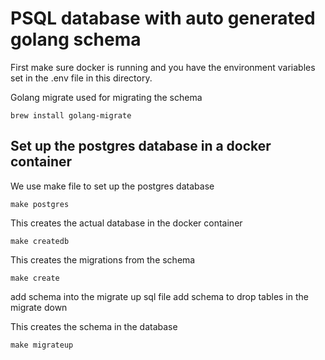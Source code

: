 # PSQL database with auto generated golang schema

First make sure docker is running and you have the environment variables set in the .env file in this directory.

Golang migrate used for migrating the schema

`brew install golang-migrate`

## Set up the postgres database in a docker container

We use make file to set up the postgres database

`make postgres`

This creates the actual database in the docker container

`make createdb`

This creates the migrations from the schema

`make create`

add schema into the migrate up sql file
add schema to drop tables in the migrate down

This creates the schema in the database

`make migrateup`
